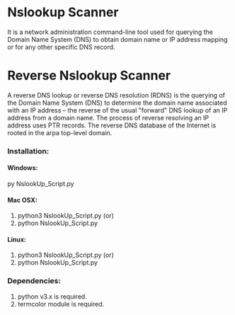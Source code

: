 # Nslookup Scanner

It is a network administration command-line tool used for querying the Domain Name System (DNS) to obtain domain name or IP address mapping or for any other specific DNS record.

# Reverse Nslookup Scanner

 A reverse DNS lookup or reverse DNS resolution (RDNS) is the querying of the Domain Name System (DNS) to determine the domain name associated with an IP address – the reverse of the usual "forward" DNS lookup of an IP address from a domain name. The process of reverse resolving an IP address uses PTR records. The reverse DNS database of the Internet is rooted in the arpa top-level domain.

 ### Installation:

 #### Windows:

 py NslookUp_Script.py

 #### Mac OSX:

1. python3 NslookUp_Script.py
            (or)
2. python NslookUp_Script.py


#### Linux:

1. python3 NslookUp_Script.py
            (or)
2. python NslookUp_Script.py


### Dependencies:

1. python v3.x is required.
2. termcolor module is required.



